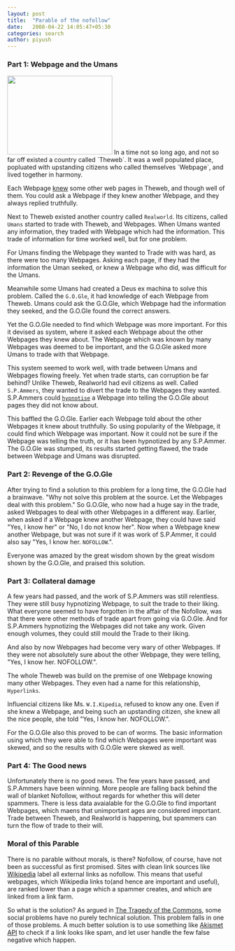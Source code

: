 ```yaml
---
layout: post
title:  "Parable of the nofollow"
date:   2008-04-22 14:05:47+05:30
categories: search
author: piyush
---
```

### Part 1: Webpage and the Umans

<img class="left" src="http://www.agiliq.com/blog/wp-content/uploads/2008/04/rel_nof.jpg" alt="" title="rel_nof" width="240" height="180" class="alignnone size-medium wp-image-26" />
In a time not so long ago, and not so far off existed a country called `Theweb`. It was a well populated place, popluated with upstanding citizens who called themselves `Webpage`, and lived together in harmony.

Each Webpage [knew](http://en.wikipedia.org/wiki/Hyperlink) some other web pages in Theweb, and though well of them. You could ask a Webpage if they knew another Webpage, and they always replied truthfully.

Next to Theweb existed another country called `Realworld`. Its citizens, called `Umans` started to trade with Theweb, and Webpages. When Umans wanted any information, they traded with Webpage which had the information. This trade of information for time worked well, but for one problem.

For Umans finding the Webpage they wanted to Trade with was hard, as there were too many Webpages. Asking each page, if they had the information the Uman seeked, or knew a Webpage who did, was difficult for the Umans.

Meanwhile some Umans had created a Deus ex machina to solve this problem. Called the `G.O.Gle`, it had knowledge of each Webpage from Theweb. Umans could ask the G.O.Gle, which Webpage had the information they seeked, and the G.O.Gle found the correct answers.

Yet the G.O.Gle needed to find which Webpage was more important. For this it devised as system, where it asked each Webpage about the other Webpages they knew about. The Webpage which was known by many Webpages was deemed to be important, and the G.O.Gle asked more Umans to trade with that Webpage.

This system seemed to work well, with trade between Umans and Webpages flowing freely. Yet when trade starts, can corruption be far behind? Unlike Theweb, Realworld had evil citizens as well. Called `S.P.Ammers`, they wanted to divert the trade to the Webpages they wanted. S.P.Ammers could [`hypnotise`](http://en.wikipedia.org/wiki/Blog_spam) a Webpage into telling the G.O.Gle about pages they did not know about.

This baffled the G.O.Gle. Earlier each Webpage told about the other Webpages it knew about truthfully. So using popularity of the Webpage, it could find which Webpage was important. Now it could not be sure if the Webpage was telling the truth, or it has been hypnotized by any S.P.Ammer. The G.O.Gle was stumped, its results started getting flawed, the trade between Webpage and Umans was disrupted.

### Part 2: Revenge of the G.O.Gle

After trying to find a solution to this problem for a long time, the G.O.Gle had a brainwave. "Why not solve this problem at the source. Let the Webpages deal with this problem." So G.O.Gle, who now had a huge say in the trade, asked Webpages to deal with other Webpages in a different way. Earlier, when asked if a Webpage knew another Webpage, they could have said "Yes, I know her" or "No, I do not know her". Now when a Webpage knew another Webpage, but was not sure if it was work of S.P.Ammer, it could also say "Yes, I know her. `NOFOLLOW`.".

Everyone was amazed by the great wisdom shown by the great wisdom shown by the G.O.Gle, and praised this solution.

### Part 3: Collateral damage

A few years had passed, and the work of S.P.Ammers was still relentless. They were still busy hypnotizing Webpage, to suit the trade to their liking. What everyone seemed to have forgotten in the affair of the Nofollow, was that there were other methods of trade apart from going via G.O.Gle. And for S.P.Ammers hypnotizing the Webpages did not take any work. Given enough volumes, they could still mould the Trade to their liking.

And also by now Webpages had become very wary of other Webpages. If they were not absolutely sure about the other Webpage, they were telling, "Yes, I know her. NOFOLLOW.".

The whole Theweb was build on the premise of one Webpage knowing many other Webpages. They even had a name for this relationship, `Hyperlinks`.

Influencial citizens like Ms. `W.I.Kipedia`, refused to know any one. Even if she knew a Webpage, and being such an upstanding citizen, she knew all the nice people, she told "Yes, I know her. NOFOLLOW.".

For the G.O.Gle also this proved to be can of worms. The basic information using which they were able to find which Webpages were important was skewed, and so the results with G.O.Gle were skewed as well.

### Part 4: The Good news

Unfortunately there is no good news. The few years have passed, and S.P.Ammers have been winning. More people are falling back behind the wall of blanket Nofollow, without regards for whether this will deter spammers. There is less data avaialable for the G.O.Gle to find important Webpages, which maens that unimportant ages are considered important. Trade between Theweb, and Realworld is happening, but spammers can turn the flow of trade to their will.

### Moral of this Parable

There is no parable without morals, is there? Nofollow, of course, have not been as successful as first promised. Sites with clean link sources like [Wikipedia](http://en.wikipedia.org) label all external links as nofollow. This means that useful webpages, which Wikipedia links to(and hence are important and useful), are ranked lower than a page which a spammer creates, and which are linked from a link farm.

So what is the solution? As argued in [The Tragedy of the Commons](http://www.shirky.com/writings/group_enemy.html), some social problems have no purely technical solution. This problem falls in one of those problems. A much better solution is to use something like [Akismet API](http://akismet.com/development/api/) to check if a link looks like spam, and let user handle the few false negative which happen.

